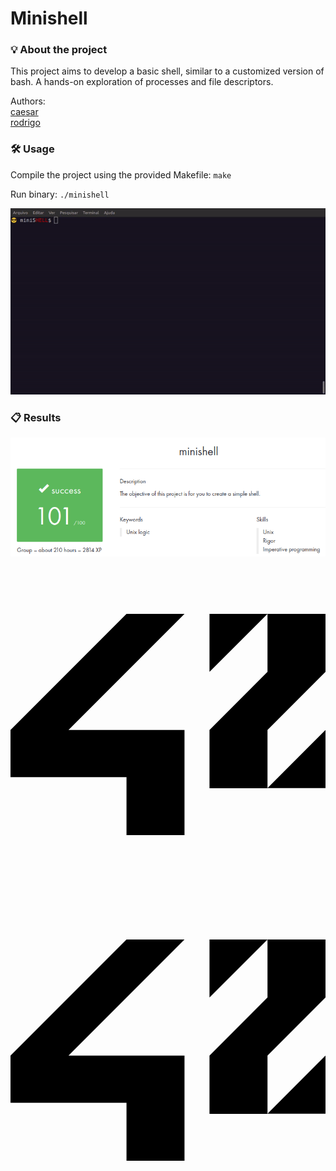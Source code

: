 # Minishell

### 💡 About the project

This project aims to develop a basic shell, similar to a customized version of bash. A hands-on exploration of processes and file descriptors.

Authors:  
[caesar](https://github.com/WicCaesar)  
[rodrigo](https://github.com/carvalho-ra)  

### 🛠️ Usage

Compile the project using the provided Makefile: ```make```

Run binary: ```./minishell```

![minishell.gif](minishell.gif)

### 📋 Results

![minishell_img.png](minishell_img.png)

<svg role="img" viewBox="0 0 24 24" xmlns="http://www.w3.org/2000/svg">
  <title>42</title>
  <path d="M19.581 16.851H24v-4.439ZM24 3.574h-4.419v4.42l-4.419 4.418v4.44h4.419v-4.44L24 7.993Zm-4.419 0h-4.419v4.42zm-6.324 8.838H4.419l8.838-8.838H8.838L0 12.412v3.595h8.838v4.419h4.419z"/>
</svg>

<svg role="img" viewBox="0 0 24 24" xmlns="http://www.w3.org/2000/svg"><title>42</title><path d="M19.581 16.851H24v-4.439ZM24 3.574h-4.419v4.42l-4.419 4.418v4.44h4.419v-4.44L24 7.993Zm-4.419 0h-4.419v4.42zm-6.324 8.838H4.419l8.838-8.838H8.838L0 12.412v3.595h8.838v4.419h4.419z"/></svg>
